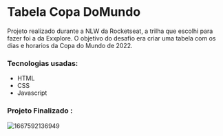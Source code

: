 # Tabela Copa DoMundo

Projeto realizado durante a NLW da Rocketseat, a trilha que escolhi para fazer foi a da Exxplore. O objetivo do desafio era criar uma tabela com os dias e horarios da
Copa do Mundo de 2022. 

### Tecnologias usadas: 
- HTML <br>
- CSS <br>
- Javascript <br> 

### Projeto Finalizado : 

![1667592136949](https://user-images.githubusercontent.com/105385268/202792418-caede22a-0e05-4c85-b8d7-28e9655b043e.gif)
